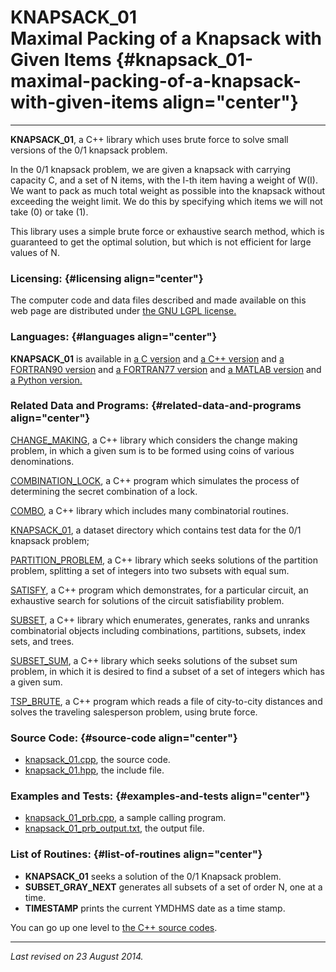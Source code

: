 KNAPSACK\_01\
Maximal Packing of a Knapsack with Given Items {#knapsack_01-maximal-packing-of-a-knapsack-with-given-items align="center"}
==============================================

------------------------------------------------------------------------

**KNAPSACK\_01**, a C++ library which uses brute force to solve small
versions of the 0/1 knapsack problem.

In the 0/1 knapsack problem, we are given a knapsack with carrying
capacity C, and a set of N items, with the I-th item having a weight of
W(I). We want to pack as much total weight as possible into the knapsack
without exceeding the weight limit. We do this by specifying which items
we will not take (0) or take (1).

This library uses a simple brute force or exhaustive search method,
which is guaranteed to get the optimal solution, but which is not
efficient for large values of N.

### Licensing: {#licensing align="center"}

The computer code and data files described and made available on this
web page are distributed under [the GNU LGPL
license.](../../txt/gnu_lgpl.txt)

### Languages: {#languages align="center"}

**KNAPSACK\_01** is available in [a C
version](../../c_src/knapsack_01/knapsack_01.html) and [a C++
version](../../cpp_src/knapsack_01/knapsack_01.html) and [a FORTRAN90
version](../../f_src/knapsack_01/knapsack_01.html) and [a FORTRAN77
version](../../f77_src/knapsack_01/knapsack_01.html) and [a MATLAB
version](../../m_src/knapsack_01/knapsack_01.html) and [a Python
version.](../../py_src/knapsack_01/knapsack_01.html)

### Related Data and Programs: {#related-data-and-programs align="center"}

[CHANGE\_MAKING](../../cpp_src/change_making/change_making.html), a C++
library which considers the change making problem, in which a given sum
is to be formed using coins of various denominations.

[COMBINATION\_LOCK](../../cpp_src/combination_lock/combination_lock.html),
a C++ program which simulates the process of determining the secret
combination of a lock.

[COMBO](../../cpp_src/combo/combo.html), a C++ library which includes
many combinatorial routines.

[KNAPSACK\_01](../../datasets/knapsack_01/knapsack_01.html), a dataset
directory which contains test data for the 0/1 knapsack problem;

[PARTITION\_PROBLEM](../../cpp_src/partition_problem/partition_problem.html),
a C++ library which seeks solutions of the partition problem, splitting
a set of integers into two subsets with equal sum.

[SATISFY](../../cpp_src/satisfy/satisfy.html), a C++ program which
demonstrates, for a particular circuit, an exhaustive search for
solutions of the circuit satisfiability problem.

[SUBSET](../../cpp_src/subset/subset.html), a C++ library which
enumerates, generates, ranks and unranks combinatorial objects including
combinations, partitions, subsets, index sets, and trees.

[SUBSET\_SUM](../../cpp_src/subset_sum/subset_sum.html), a C++ library
which seeks solutions of the subset sum problem, in which it is desired
to find a subset of a set of integers which has a given sum.

[TSP\_BRUTE](../../cpp_src/tsp_brute/tsp_brute.html), a C++ program
which reads a file of city-to-city distances and solves the traveling
salesperson problem, using brute force.

### Source Code: {#source-code align="center"}

-   [knapsack\_01.cpp](knapsack_01.cpp), the source code.
-   [knapsack\_01.hpp](knapsack_01.hpp), the include file.

### Examples and Tests: {#examples-and-tests align="center"}

-   [knapsack\_01\_prb.cpp](knapsack_01_prb.cpp), a sample calling
    program.
-   [knapsack\_01\_prb\_output.txt](knapsack_01_prb_output.txt), the
    output file.

### List of Routines: {#list-of-routines align="center"}

-   **KNAPSACK\_01** seeks a solution of the 0/1 Knapsack problem.
-   **SUBSET\_GRAY\_NEXT** generates all subsets of a set of order N,
    one at a time.
-   **TIMESTAMP** prints the current YMDHMS date as a time stamp.

You can go up one level to [the C++ source codes](../cpp_src.html).

------------------------------------------------------------------------

*Last revised on 23 August 2014.*
